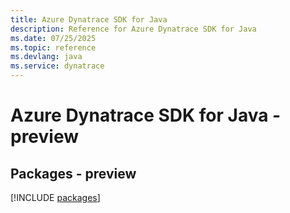 ```yaml
---
title: Azure Dynatrace SDK for Java
description: Reference for Azure Dynatrace SDK for Java
ms.date: 07/25/2025
ms.topic: reference
ms.devlang: java
ms.service: dynatrace
---
```

# Azure Dynatrace SDK for Java - preview
## Packages - preview
[!INCLUDE [packages](dynatrace-index.md)]